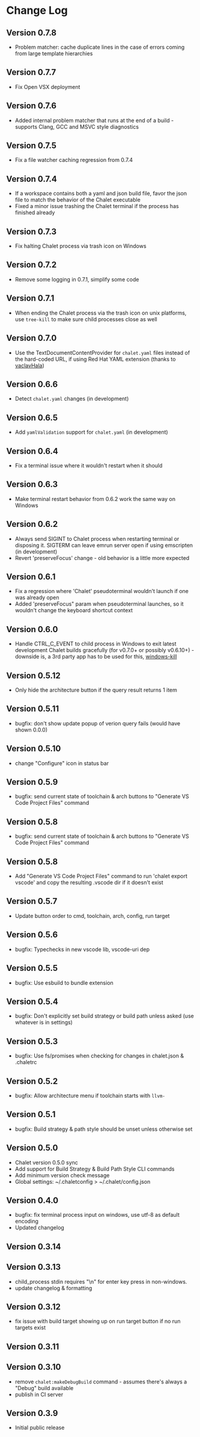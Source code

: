 # Change Log

## Version 0.7.8

- Problem matcher: cache duplicate lines in the case of errors coming from large template hierarchies

## Version 0.7.7

- Fix Open VSX deployment

## Version 0.7.6

- Added internal problem matcher that runs at the end of a build - supports Clang, GCC and MSVC style diagnostics

## Version 0.7.5

- Fix a file watcher caching regression from 0.7.4

## Version 0.7.4

- If a workspace contains both a yaml and json build file, favor the json file to match the behavior of the Chalet executable
- Fixed a minor issue trashing the Chalet terminal if the process has finished already

## Version 0.7.3

- Fix halting Chalet process via trash icon on Windows

## Version 0.7.2

- Remove some logging in 0.7.1, simplify some code

## Version 0.7.1

- When ending the Chalet process via the trash icon on unix platforms, use `tree-kill` to make sure child processes close as well

## Version 0.7.0

- Use the TextDocumentContentProvider for `chalet.yaml` files instead of the hard-coded URL, if using Red Hat YAML extension (thanks to [vaclavHala](https://github.com/redhat-developer/vscode-yaml/issues/986))

## Version 0.6.6

- Detect `chalet.yaml` changes (in development)

## Version 0.6.5

- Add `yamlValidation` support for `chalet.yaml` (in development)

## Version 0.6.4

- Fix a terminal issue where it wouldn't restart when it should

## Version 0.6.3

- Make terminal restart behavior from 0.6.2 work the same way on Windows

## Version 0.6.2

- Always send SIGINT to Chalet process when restarting terminal or disposing it. SIGTERM can leave emrun server open if using emscripten (in development)
- Revert 'preserveFocus' change - old behavior is a little more expected

## Version 0.6.1

- Fix a regression where 'Chalet' pseudoterminal wouldn't launch if one was already open
- Added 'preserveFocus" param when pseudoterminal launches, so it wouldn't change the keyboard shortcut context

## Version 0.6.0

- Handle CTRL_C_EVENT to child process in Windows to exit latest development Chalet builds gracefully (for v0.7.0+ or possibly v0.6.10+) - downside is, a 3rd party app has to be used for this, [windows-kill](https://github.com/ElyDotDev/windows-kill)

## Version 0.5.12

- Only hide the architecture button if the query result returns 1 item

## Version 0.5.11

- bugfix: don't show update popup of verion query fails (would have shown 0.0.0)

## Version 0.5.10

- change "Configure" icon in status bar

## Version 0.5.9

- bugfix: send current state of toolchain & arch buttons to "Generate VS Code Project Files" command

## Version 0.5.8

- bugfix: send current state of toolchain & arch buttons to "Generate VS Code Project Files" command

## Version 0.5.8

- Add "Generate VS Code Project Files" command to run 'chalet export vscode' and copy the resulting .vscode dir if it doesn't exist

## Version 0.5.7

- Update button order to cmd, toolchain, arch, config, run target

## Version 0.5.6

- bugfix: Typechecks in new vscode lib, vscode-uri dep

## Version 0.5.5

- bugfix: Use esbuild to bundle extension

## Version 0.5.4

- bugfix: Don't explicitly set build strategy or build path unless asked (use whatever is in settings)

## Version 0.5.3

- bugfix: Use fs/promises when checking for changes in chalet.json & .chaletrc

## Version 0.5.2

- bugfix: Allow architecture menu if toolchain starts with `llvm-`

## Version 0.5.1

- bugfix: Build strategy & path style should be unset unless otherwise set

## Version 0.5.0

- Chalet version 0.5.0 sync
- Add support for Build Strategy & Build Path Style CLI commands
- Add minimum version check message
- Global settings: ~/.chaletconfig > ~/.chalet/config.json

## Version 0.4.0

- bugfix: fix terminal process input on windows, use utf-8 as default encoding  
- Updated changelog

## Version 0.3.14
## Version 0.3.13

- child_process stdin requires "\n" for enter key press in non-windows.
- update changelog & formatting

## Version 0.3.12

- fix issue with build target showing up on run target button if no run targets exist

## Version 0.3.11
## Version 0.3.10

- remove `chalet:makeDebugBuild` command - assumes there's always a "Debug" build available
- publish in CI server

## Version 0.3.9

- Initial public release
